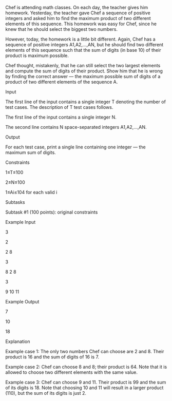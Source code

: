 Chef is attending math classes. On each day, the teacher gives him homework. Yesterday, the teacher gave Chef a sequence of positive integers and asked him to find the maximum product of two different elements of this sequence. This homework was easy for Chef, since he knew that he should select the biggest two numbers.

However, today, the homework is a little bit different. Again, Chef has a sequence of positive integers A1,A2,…,AN, but he should find two different elements of this sequence such that the sum of digits (in base 10) of their product is maximum possible.

Chef thought, mistakenly, that he can still select the two largest elements and compute the sum of digits of their product. Show him that he is wrong by finding the correct answer ― the maximum possible sum of digits of a product of two different elements of the sequence A.

Input

The first line of the input contains a single integer T denoting the number of test cases. The description of T test cases follows.

The first line of the input contains a single integer N.

The second line contains N space-separated integers A1,A2,…,AN.

Output

For each test case, print a single line containing one integer ― the maximum sum of digits.

Constraints

1≤T≤100

2≤N≤100

1≤Ai≤104 for each valid i

Subtasks

Subtask #1 (100 points): original constraints

Example Input

3

2

2 8

3 

8 2 8

3

9 10 11

Example Output

7

10

18

Explanation

Example case 1: The only two numbers Chef can choose are 2 and 8. Their product is 16 and the sum of digits of 16 is 7.

Example case 2: Chef can choose 8 and 8; their product is 64. Note that it is allowed to choose two different elements with the same value.

Example case 3: Chef can choose 9 and 11. Their product is 99 and the sum of its digits is 18. Note that choosing 10 and 11 will result in a larger product (110), but the sum of its digits is just 2.
